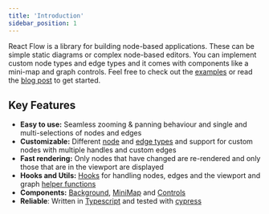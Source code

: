```yaml
---
title: 'Introduction'
sidebar_position: 1
---
```


React Flow is a library for building node-based applications. These can be simple static diagrams or complex node-based editors. You can implement custom node types and edge types and it comes with components like a mini-map and graph controls. Feel free to check out the [examples](https://reactflow.dev/examples/) or read the [blog post](https://webkid.io/blog/react-flow-node-based-graph-library/) to get started.

## Key Features

- **Easy to use:** Seamless zooming & panning behaviour and single and multi-selections of nodes and edges
- **Customizable:** Different [node](/docs/api/nodes/node-types/) and [edge types](/docs/api/edges/edge-types) and support for custom nodes with multiple handles and custom edges
- **Fast rendering:** Only nodes that have changed are re-rendered and only those that are in the viewport are displayed
- **Hooks and Utils:** [Hooks](/docs/api/hooks/use-react-flow) for handling nodes, edges and the viewport and graph [helper functions](/docs/api/graph-utils/)
- **Components:** [Background](/docs/api/plugin-components/background/), [MiniMap](/docs/api/plugin-components/minimap/) and [Controls](/docs/api/plugin-components/controls/)
- **Reliable**: Written in [Typescript](https://www.typescriptlang.org/) and tested with [cypress](https://www.cypress.io/)

